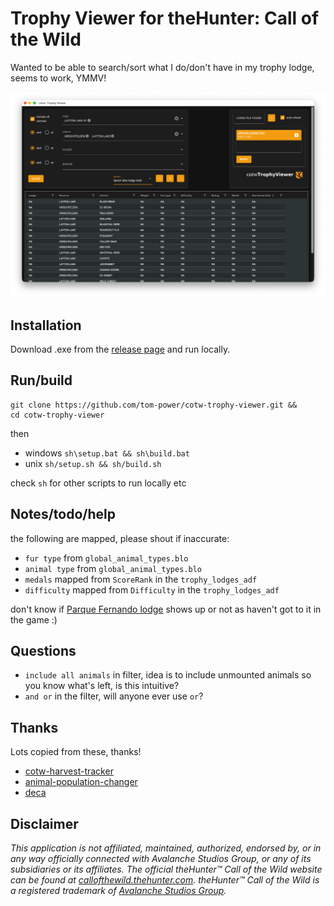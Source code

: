 # Trophy Viewer for theHunter: Call of the Wild

Wanted to be able to search/sort what I do/don't have in my trophy lodge, seems to work, YMMV!

![screenshot](https://github.com/tom-power/cotw-trophy-viewer/blob/main/assets/screenshot.png)

## Installation 

Download .exe from the [release page](https://github.com/tom-power/cotw-trophy-viewer/releases/latest) and run locally.

## Run/build

```
git clone https://github.com/tom-power/cotw-trophy-viewer.git &&
cd cotw-trophy-viewer
```

then

- windows `sh\setup.bat && sh\build.bat`
- unix `sh/setup.sh && sh/build.sh`

check `sh` for other scripts to run locally etc

## Notes/todo/help

the following are mapped, please shout if inaccurate:

- `fur type` from `global_animal_types.blo`
- `animal type` from `global_animal_types.blo`
- `medals` mapped from `ScoreRank` in the `trophy_lodges_adf` 
- `difficulty` mapped from `Difficulty` in the `trophy_lodges_adf`

don't know if [Parque Fernando lodge](https://thehuntercotw.fandom.com/wiki/Missions/Parque_Fernando_Missions#Main_Missions) shows up or not as haven't got to it in the game :)

## Questions

- `include all animals` in filter, idea is to include unmounted animals so you know what's left, is this intuitive? 
- `and or` in the filter, will anyone ever use `or`?

## Thanks

Lots copied from these, thanks!

- [cotw-harvest-tracker](https://github.com/LordHansCapon/cotw-harvest-tracker)
- [animal-population-changer](https://github.com/cpypasta/apc)
- [deca](https://github.com/kk49/deca)

## Disclaimer

_This application is not affiliated, maintained, authorized, endorsed by, or in any way officially
connected with Avalanche Studios Group, or any of its subsidiaries or its affiliates. The official
theHunter™ Call of the Wild website can be found
at [callofthewild.thehunter.com](https://callofthewild.thehunter.com). theHunter™ Call of the Wild
is a registered trademark of [Avalanche Studios Group](https://avalanchestudios.com/)._
